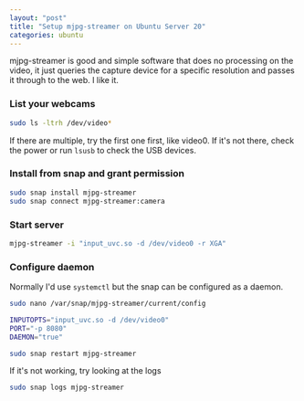 ```yaml
---
layout: "post"
title: "Setup mjpg-streamer on Ubuntu Server 20"
categories: ubuntu
---
```


mjpg-streamer is good and simple software that does no processing on the video, it just queries the capture device for a
specific resolution and passes it through to the web. I like it.

<!--more-->

### List your webcams

``` bash
sudo ls -ltrh /dev/video*
```

If there are multiple, try the first one first, like video0. If it's not there, check the power or run `lsusb` to check
the USB devices.

### Install from snap and grant permission

``` bash
sudo snap install mjpg-streamer
sudo snap connect mjpg-streamer:camera
```

### Start server

``` bash
mjpg-streamer -i "input_uvc.so -d /dev/video0 -r XGA"
```

### Configure daemon

Normally I'd use `systemctl` but the snap can be configured as a daemon.

``` bash
sudo nano /var/snap/mjpg-streamer/current/config 
```

``` bash
INPUTOPTS="input_uvc.so -d /dev/video0"
PORT="-p 8080"
DAEMON="true"
```

``` bash
sudo snap restart mjpg-streamer
```

If it's not working, try looking at the logs

``` bash
sudo snap logs mjpg-streamer
```